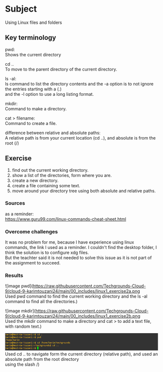 # Subject
Using Linux files and folders  

## Key terminology
pwd:  
Shows the current directory  

cd ..  
To move to the parent directory of the current directory.  

ls -al:  
ls command to list the directory contents and the -a option is to not ignore the entries starting with a (.)  
and the -l option to use a long listing format.  

mkdir:  
Command to make a directory.  

cat > filename:  
Command to create a file.  

difference between relative and absolute paths:  
A relative path is from your current location (cd ..), and absolute is from the root (/)  


## Exercise  
1) find out the current working directory.    
2) show a list of the directories, form  where you are.  
3) create a new directory.  
4) create a file containing some text.  
5) move around your directory tree using both absolute and relative paths.

### Sources
as a reminder:  
https://www.guru99.com/linux-commands-cheat-sheet.html  

### Overcome challenges
It was no problem for me, because I have experience using linux commands, the link I used as a reminder. I couldn't find the desktop folder, I think the solution is to configure xdg files.  
But the teachter said it is not needed to solve this issue as it is not part of the assignment to succeed.

### Results  
![image pwd](https://raw.githubusercontent.com/Techgrounds-Cloud-9/cloud-9-karimtouzani24/main/00_includes/linux1_exercise2a.png   
Used pwd command to find the current working directory and the ls -al command to find all the directories.)  

![image mkdir](https://raw.githubusercontent.com/Techgrounds-Cloud-9/cloud-9-karimtouzani24/main/00_includes/linux1_exercise2b.png  
Used the mkdir command to make a directory and cat > to add a text file, with random text.)  

![image navigate](https://raw.githubusercontent.com/Techgrounds-Cloud-9/cloud-9-karimtouzani24/main/00_includes/linux1_exercise2c.png)  
Used cd .. to navigate form the current directory (relative path), and used an absolute path from the root directory  
using the slash /)  


